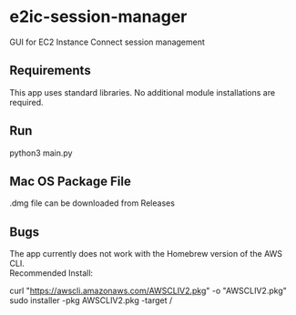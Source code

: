 # e2ic-session-manager
GUI for EC2 Instance Connect session management

## Requirements
This app uses standard libraries. No additional module installations are required.

## Run
python3 main.py

## Mac OS Package File  
.dmg file can be downloaded from Releases

## Bugs
The app currently does not work with the Homebrew version of the AWS CLI.  
Recommended Install:  

curl "https://awscli.amazonaws.com/AWSCLIV2.pkg" -o "AWSCLIV2.pkg"  
sudo installer -pkg AWSCLIV2.pkg -target /  
